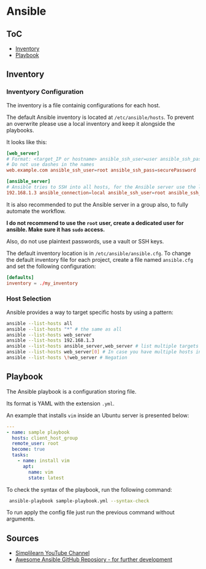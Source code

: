 # Ansible

## ToC

* [Inventory](#inventory)
* [Playbook](#playbook)

## Inventory

### Inventyory Configuration

The inventory is a file containig configurations for each host.

The default Ansible inventory is located at `/etc/ansible/hosts`. To prevent an overwrite please use a local inventory and keep it alongside the playbooks.

It looks like this:

```conf
[web_server]
# Format: <target_IP or hostname> ansible_ssh_user=user ansible_ssh_pass=password
# Do not use dashes in the names
web.example.com ansible_ssh_user=root ansible_ssh_pass=securePassword

[ansible_server]
# Ansible tries to SSH into all hosts, for the Ansible server use the local connection type
192.168.1.3 ansible_connection=local ansible_ssh_user=root ansible_ssh_pass=securePassword
```

It is also recommended to put the Ansible server in a group also, to fully automate the workflow.

**I do not recommend to use the `root` user, create a dedicated user for ansible. Make sure it has `sudo` access.**

Also, do not use plaintext passwords, use a vault or SSH keys.

The default inventory location is in `/etc/ansible/ansible.cfg`. To change the default inventory file for each project, create a file named `ansible.cfg` and set the following configuration:

```conf
[defaults]
inventory = ./my_inventory
```

### Host Selection

Ansible provides a way to target specific hosts by using a pattern:

```bash
ansible --list-hosts all
ansible --list-hosts "*" # the same as all
ansible --list-hosts web_server
ansible --list-hosts 192.168.1.3
ansible --list-hosts ansible_server,web_server # list multiple targets
ansible --list-hosts web_server[0] # In case you have multiple hosts in a group and you want only the first one
ansible --list-hosts \!web_server # Negation
```

## Playbook

The Ansible playbook is a configuration storing file.

Its format is YAML with the extension ```.yml```.

An example that installs ```vim``` inside an Ubuntu server is presented below:

```yaml
---
- name: sample playbook
  hosts: client_host_group
  remote_user: root
  become: true
  tasks:
    - name: install vim
      apt:
        name: vim
        state: latest
```

To check the syntax of the playbook, run the following command:

```bash
 ansible-playbook sample-playbook.yml --syntax-check
```

To run apply the config file just run the previous command without arguments.

## Sources

* [Simplilearn YouTube Channel](https://www.youtube.com/watch?v=EcnqJbxBcM0)
* [Awesome Ansible GitHub Reposiory - for further development](https://github.com/KeyboardInterrupt/awesome-ansible)
